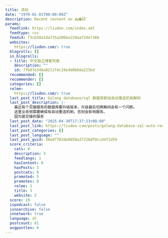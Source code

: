 ```yaml
---
title: 流动
date: "1970-01-01T00:00:00Z"
description: Recent content on æµ�åŠ¨
params:
  feedlink: https://liudon.com/index.xml
  feedtype: rss
  feedid: f3cb50a1daf25a206be229aaf24e736b
  websites:
    https://liudon.com/: true
  blogrolls: []
  in_blogrolls:
  - title: 中文独立博客列表
    description: ""
    id: 7fb87e348a8211f4c19e4b0b0da225bd
  recommended: []
  recommender: []
  categories: []
  relme:
    https://liudon.com/: true
  last_post_title: Golang database/sql 数据库断线自动重连机制解析
  last_post_description: |-
    最近有个交接服务的数据库要升级版本，升级最后切换瞬间会有一个闪断。
    这里业务侧需要确保有自动重连机制，否则会影响服务。
    因为是交接的服务
  last_post_date: "2025-04-30T17:37:23+08:00"
  last_post_link: https://liudon.com/posts/golang-database-sql-auto-reconnect-mechanism/
  last_post_categories: []
  last_post_language: ""
  last_post_guid: 38ed7782de8650a37226df0ccd4f1d59
  score_criteria:
    cats: 0
    description: 3
    feedlangs: 1
    hasContent: 0
    hasPosts: 3
    postcats: 0
    promoted: 5
    promotes: 0
    relme: 2
    title: 3
    website: 2
  score: 19
  ispodcast: false
  isnoarchive: false
  innetwork: true
  language: zh
  postcount: 81
  avgpostlen: 0
---
```

